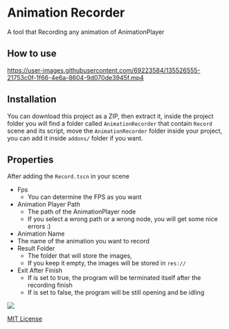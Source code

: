 # Animation Recorder

A tool that Recording any animation of AnimationPlayer

## How to use

https://user-images.githubusercontent.com/69223584/135526555-21753c0f-1f66-4e6a-8604-9d070de3945f.mp4

## Installation

You can download this project as a ZIP, then extract it, inside the project folder you will find a folder called `AnimationRecorder` that contain `Record` scene and its script, move the `AnimationRecorder` folder inside your project, you can add it inside `addons/` folder if you want.

## Properties

After adding the `Record.tscn` in your scene

- Fps
  - You can determine the FPS as you want
- Animation Player Path
  - The path of the AnimationPlayer node
  - If you select a wrong path or a wrong node, you will get some nice errors :)  
- Animation Name
 - The name of the animation you want to record
- Result Folder
  - The folder that will store the images,
  - If you keep it empty, the images will be stored in `res://` 
- Exit After Finish
   - If is set to true, the program will be terminated itself after the recording finish
   - If is set to false, the program will be still opening and be idling

![](https://user-images.githubusercontent.com/69223584/135526890-db20f6fc-5cfd-47cd-afae-db91a3b8ecda.png)

[MIT License](LICENSE)